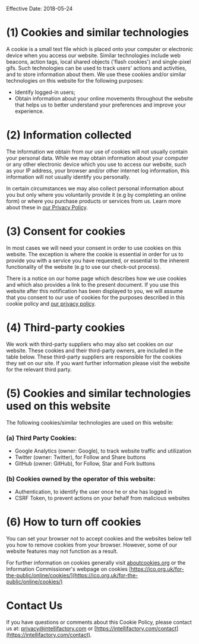 
Effective Date: 2018-05-24

# (1) Cookies and similar technologies

A cookie is a small text file which is placed onto your computer or electronic device when you access our website. Similar technologies include web beacons, action tags, local shared objects ('flash cookies') and single-pixel gifs. Such technologies can be used to track users' actions and activities, and to store information about them. We use these cookies and/or similar technologies on this website for the following purposes:

* Identify logged-in users;
* Obtain information about your online movements throughout the website that helps us to better understand your preferences and improve your experience.

# (2) Information collected

The information we obtain from our use of cookies will not usually contain your personal data. While we may obtain information about your computer or any other electronic device which you use to access our website, such as your IP address, your browser and/or other internet log information, this information will not usually identify you personally.

In certain circumstances we may also collect personal information about you but only where you voluntarily provide it (e.g by completing an online form) or where you purchase products or services from us. Learn more about these in [our Privacy Policy](/privacy-policy).

# (3) Consent for cookies

In most cases we will need your consent in order to use cookies on this website. The exception is where the cookie is essential in order for us to provide you with a service you have requested, or essential to the inherent functionality of the website (e.g to use our check-out process).

There is a notice on our home page which describes how we use cookies and which also provides a link to the present document. If you use this website after this notification has been displayed to you, we will assume that you consent to our use of cookies for the purposes described in this cookie policy and [our privacy policy](/privacy-policy).

# (4) Third-party cookies

We work with third-party suppliers who may also set cookies on our website. These cookies and their third-party owners, are included in the table below. These third-party suppliers are responsible for the cookies they set on our site. If you want further information please visit the website for the relevant third party.

# (5) Cookies and similar technologies used on this website

The following cookies/similar technologies are used on this website:

### (a) Third Party Cookies:

* Google Analytics (owner: Google), to track website traffic and utilization
* Twitter (owner: Twitter), for Follow and Share buttons
* GitHub (owner: GitHub), for Follow, Star and Fork buttons

### (b) Cookies owned by the operator of this website:

* Authentication, to identify the user once he or she has logged in
* CSRF Token, to prevent actions on your behalf from malicious websites

# (6) How to turn off cookies

You can set your browser not to accept cookies and the websites below tell you how to remove cookies from your browser. However, some of our website features may not function as a result.

For further information on cookies generally visit [aboutcookies.org](https://www.aboutcookies.org) or the Information Commissioner's webpage on cookies [https://ico.org.uk/for-the-public/online/cookies/](https://ico.org.uk/for-the-public/online/cookies/)

# Contact Us

If you have questions or comments about this Cookie Policy, please contact us at: [privacy@intellifactory.com](mailto:privacy@intellifactory.com) or [https://intellifactory.com/contact](https://intellifactory.com/contact).
